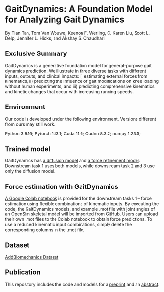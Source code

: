 
# GaitDynamics: A Foundation Model for Analyzing Gait Dynamics 
By Tian Tan, Tom Van Wouwe, Keenon F. Werling, C. Karen Liu, Scott L. Delp, Jennifer L. Hicks, and Akshay S. Chaudhari

## Exclusive Summary
GaitDynamics is a generative foundation model for general-purpose gait dynamics prediction.
We illustrate in three diverse tasks with different inputs, outputs, and clinical impacts: i) estimating 
external forces from kinematics, ii) predicting the influence of gait modifications on knee loading without human 
experiments, and iii) predicting comprehensive kinematics and kinetic changes that occur with increasing running 
speeds.

## Environment
Our code is developed under the following environment. Versions different from ours may still work.

Python 3.9.16; Pytorch 1.13.1; Cuda 11.6; Cudnn 8.3.2; numpy 1.23.5;

## Trained model
GaitDynamics has [a diffusion model](/example_usage/GaitDynamicsDiffusion.pt) and 
[a force refinement model](/example_usage/GaitDynamicsRefinement.pt).
Downstream task 1 uses both models, while downstream task 2 and 3 use only the diffusion model.

## Force estimation with GaitDynamics
[A Google Colab notebook](https://colab.research.google.com/drive/1n6kH3gnwLdQ2DH5krigbkiO06NjDtyxI?usp=sharing)
is provided for the downstream tasks 1 – force estimation using flexible combinations of kinematic inputs.
By executing the code, the GaitDynamics models, and example .mot file with joint angles of an OpenSim skeletal model will be imported from GitHub.
Users can upload their own .mot files to the Colab notebook to obtain force predictions.
To use a reduced kinematic input combinations, simply delete the corresponding columns in the .mot file.

## Dataset
[AddBiomechanics Dataset](https://addbiomechanics.org/download_data.html)

## Publication
This repository includes the code and models for a [preprint]() and an [abstract](./figures/readme_fig/Tan_ASB2024.pdf).

